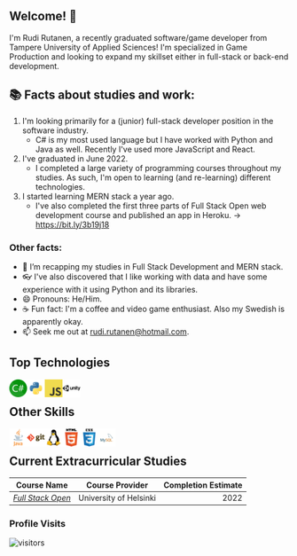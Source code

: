 ## **Welcome!** 👋

I'm Rudi Rutanen, a recently graduated software/game developer from Tampere University of Applied Sciences! I'm specialized in Game Production and looking to expand my skillset either in full-stack or back-end development.
<br>

## :books: Facts about studies and work:
1. I'm looking primarily for a (junior) full-stack developer position in the software industry.
    - C# is my most used language but I have worked with Python and Java as well. Recently I've used more JavaScript and React.
2. I've graduated in June 2022.
    - I completed a large variety of programming courses throughout my studies. As such, I'm open to learning (and re-learning) different technologies.
3. I started learning MERN stack a year ago.
    - I've also completed the first three parts of Full Stack Open web development course and published an app in Heroku. -> https://bit.ly/3b19j18
### Other facts:
<!--- :video_game: I’m currently recapping Game programming in Unity and studying VR development.-->
- 🤔 I’m recapping my studies in Full Stack Development and MERN stack.
- 👓 I've also discovered that I like working with data and have some experience with it using Python and its libraries.
- 😄 Pronouns: He/Him.
- :coffee: Fun fact: I'm a coffee and video game enthusiast. Also my Swedish is apparently okay.
- 📫 Seek me out at rudi.rutanen@hotmail.com.

## Top Technologies
<!--insert badges here!-->
<img align="left" alt="C#" height="32" width="32" src="https://raw.githubusercontent.com/github/explore/80688e429a7d4ef2fca1e82350fe8e3517d3494d/topics/csharp/csharp.png" /> <img align="left" alt="Python" height="32" width="32" src="https://raw.githubusercontent.com/github/explore/80688e429a7d4ef2fca1e82350fe8e3517d3494d/topics/python/python.png" /> <img
align="left" alt="JavaScript" height="32" width="32" src="https://raw.githubusercontent.com/github/explore/80688e429a7d4ef2fca1e82350fe8e3517d3494d/topics/javascript/javascript.png" /> <img align="left" alt="Unity" height="32" width="32" src="https://raw.githubusercontent.com/github/explore/80688e429a7d4ef2fca1e82350fe8e3517d3494d/topics/unity/unity.png" />
<br>

## Other Skills
<!--insert badges here!-->
<img align="left" alt="Java" height="32" width="32" src="https://raw.githubusercontent.com/github/explore/80688e429a7d4ef2fca1e82350fe8e3517d3494d/topics/java/java.png" /><img align="left" alt="Git" height="32" width="32" src="https://raw.githubusercontent.com/github/explore/80688e429a7d4ef2fca1e82350fe8e3517d3494d/topics/git/git.png" /> <img align="left" alt="Linux" height="32" width="32" src="https://raw.githubusercontent.com/github/explore/80688e429a7d4ef2fca1e82350fe8e3517d3494d/topics/linux/linux.png" /> <img align="left" alt="HTML5" height="32" width="32" src="https://raw.githubusercontent.com/github/explore/80688e429a7d4ef2fca1e82350fe8e3517d3494d/topics/html/html.png" /> <img align="left" alt="CSS3" height="32" width="32" src="https://raw.githubusercontent.com/github/explore/80688e429a7d4ef2fca1e82350fe8e3517d3494d/topics/css/css.png" /> <img align="left" alt="MySQL" height="32" width="32" src="https://raw.githubusercontent.com/github/explore/80688e429a7d4ef2fca1e82350fe8e3517d3494d/topics/mysql/mysql.png" />
<br>

## Current Extracurricular Studies

| Course Name | Course Provider | Completion Estimate |
| :-------------: | :-------------: | -------------: |
| [*Full Stack Open*](https://fullstackopen.com/) | University of Helsinki | 2022 |

### Profile Visits
![visitors](https://visitor-badge.glitch.me/badge?page_id=rudrut.rudrut)
